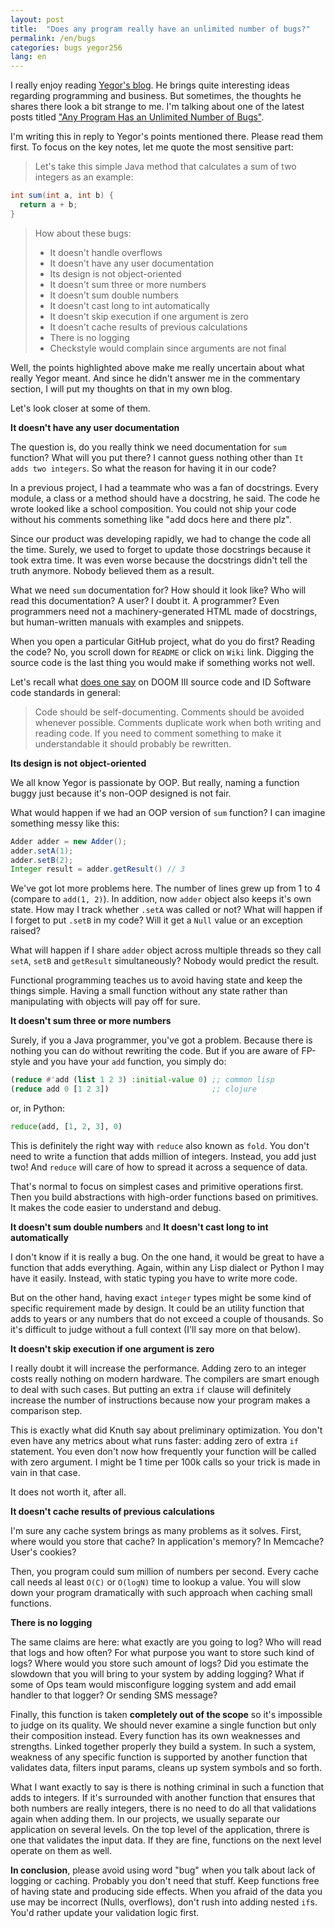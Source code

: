 ```yaml
---
layout: post
title:  "Does any program really have an unlimited number of bugs?"
permalink: /en/bugs
categories: bugs yegor256
lang: en
---
```


[yegor-blog]:http://www.yegor256.com/
[yegor-post]: http://www.yegor256.com/2017/05/23/unlimited-number-of-bugs.html

I really enjoy reading [Yegor's blog][yegor-blog]. He brings quite interesting
ideas regarding programming and business. But sometimes, the thoughts he shares
there look a bit strange to me. I'm talking about one of the latest posts
titled ["Any Program Has an Unlimited Number of Bugs"][yegor-post].

I'm writing this in reply to Yegor's points mentioned there. Please read them
first. To focus on the key notes, let me quote the most sensitive part:

> Let's take this simple Java method that calculates a sum of two integers as an
> example:

~~~java
int sum(int a, int b) {
  return a + b;
}
~~~

> How about these bugs:
>
> - It doesn't handle overflows
> - It doesn't have any user documentation
> - Its design is not object-oriented
> - It doesn't sum three or more numbers
> - It doesn't sum double numbers
> - It doesn't cast long to int automatically
> - It doesn't skip execution if one argument is zero
> - It doesn't cache results of previous calculations
> - There is no logging
> - Checkstyle would complain since arguments are not final

Well, the points highlighted above make me really uncertain about what really
Yegor meant. And since he didn't answer me in the commentary section, I will put
my thoughts on that in my own blog.

Let's look closer at some of them.

**It doesn't have any user documentation**

The question is, do you really think we need documentation for `sum` function?
What will you put there? I cannot guess nothing other than `It adds two
integers`. So what the reason for having it in our code?

In a previous project, I had a teammate who was a fan of docstrings. Every
module, a class or a method should have a docstring, he said. The code he wrote
looked like a school composition. You could not ship your code without his
comments something like "add docs here and there plz".

Since our product was developing rapidly, we had to change the code all the
time. Surely, we used to forget to update those docstrings because it took extra
time. It was even worse because the docstrings didn't tell the truth
anymore. Nobody believed them as a result.

What we need `sum` documentation for? How should it look like? Who will read
this documentation? A user? I doubt it. A programmer? Even programmers need not
a machinery-generated HTML made of docstrings, but human-written manuals with
examples and snippets.

When you open a particular GitHub project, what do you do first? Reading the
code? No, you scroll down for `README` or click on `Wiki` link. Digging the
source code is the last thing you would make if something works not well.

[doom3]: http://kotaku.com/5975610/the-exceptional-beauty-of-doom-3s-source-code

Let's recall what [does one say][doom3] on DOOM III source code and ID Software
code standards in general:

> Code should be self-documenting. Comments should be avoided whenever
> possible. Comments duplicate work when both writing and reading code. If you
> need to comment something to make it understandable it should probably be
> rewritten.

**Its design is not object-oriented**

We all know Yegor is passionate by OOP. But really, naming a function buggy just
because it's non-OOP designed is not fair.

What would happen if we had an OOP version of `sum` function? I can imagine
something messy like this:

~~~java
Adder adder = new Adder();
adder.setA(1);
adder.setB(2);
Integer result = adder.getResult() // 3
~~~

We've got lot more problems here. The number of lines grew up from 1 to 4
(compare to `add(1, 2)`). In addition, now `adder` object also keeps it's own
state. How may I track whether `.setA` was called or not? What will happen if I
forget to put `.setB` in my code? Will it get a `Null` value or an exception
raised?

What will happen if I share `adder` object across multiple threads so they call
`setA`, `setB` and `getResult` simultaneously? Nobody would predict the result.

Functional programming teaches us to avoid having state and keep the things
simple. Having a small function without any state rather than manipulating with
objects will pay off for sure.

**It doesn't sum three or more numbers**

Surely, if you a Java programmer, you've got a problem. Because there is nothing
you can do without rewriting the code. But if you are aware of FP-style and you
have your `add` function, you simply do:

~~~lisp
(reduce #'add (list 1 2 3) :initial-value 0) ;; common lisp
(reduce add 0 [1 2 3])                       ;; clojure
~~~

or, in Python:

~~~python
reduce(add, [1, 2, 3], 0)
~~~

This is definitely the right way with `reduce` also known as `fold`. You don't
need to write a function that adds million of integers. Instead, you add just
two! And `reduce` will care of how to spread it across a sequence of data.

That's normal to focus on simplest cases and primitive operations first. Then
you build abstractions with high-order functions based on primitives. It makes
the code easier to understand and debug.

**It doesn't sum double numbers** and **It doesn't cast long to int
automatically**

I don't know if it is really a bug. On the one hand, it would be great to have a
function that adds everything. Again, within any Lisp dialect or Python I may
have it easily. Instead, with static typing you have to write more code.

But on the other hand, having exact `integer` types might be some kind of
specific requirement made by design. It could be an utility function that adds
to years or any numbers that do not exceed a couple of thousands. So it's
difficult to judge without a full context (I'll say more on that below).

**It doesn't skip execution if one argument is zero**

I really doubt it will increase the performance. Adding zero to an integer costs
really nothing on modern hardware. The compilers are smart enough to deal with
such cases. But putting an extra `if` clause will definitely increase the number
of instructions because now your program makes a comparison step.

This is exactly what did Knuth say about preliminary optimization. You don't
even have any metrics about what runs faster: adding zero of extra `if`
statement. You even don't now how frequently your function will be called with
zero argument. I might be 1 time per 100k calls so your trick is made in vain in
that case.

It does not worth it, after all.

**It doesn't cache results of previous calculations**

I'm sure any cache system brings as many problems as it solves. First, where
would you store that cache? In application's memory? In Memcache? User's
cookies?

Then, you program could sum million of numbers per second. Every cache call
needs al least `O(C)` or `O(logN)` time to lookup a value. You will slow down
your program dramatically with such approach when caching small functions.

**There is no logging**

The same claims are here: what exactly are you going to log? Who will read that
logs and how often? For what purpose you want to store such kind of logs? Where
would you store such amount of logs? Did you estimate the slowdown that you will
bring to your system by adding logging? What if some of Ops team would
misconfigure logging system and add email handler to that logger? Or sending SMS
message?

Finally, this function is taken **completely out of the scope** so it's
impossible to judge on its quality. We should never examine a single function
but only their composition instead. Every function has its own weaknesses and
strengths. Linked together properly they build a system. In such a system,
weakness of any specific function is supported by another function that
validates data, filters input params, cleans up system symbols and so forth.

What I want exactly to say is there is nothing criminal in such a function that
adds to integers. If it's surrounded with another function that ensures that
both numbers are really integers, there is no need to do all that validations
again when adding them. In our projects, we usually separate our application on
several levels. On the top level of the application, threre is one that
validates the input data. If they are fine, functions on the next level operate
on them as well.

**In conclusion**, please avoid using word "bug" when you talk about lack of
logging or caching. Probably you don't need that stuff. Keep functions free of
having state and producing side effects. When you afraid of the data you use may
be incorrect (Nulls, overflows), don't rush into adding nested `if`s. You'd
rather update your validation logic first.
